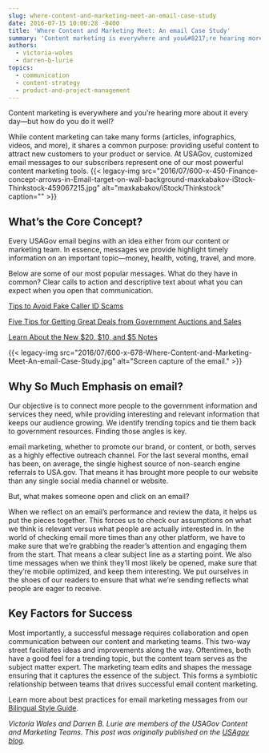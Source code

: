```yaml
---
slug: where-content-and-marketing-meet-an-email-case-study
date: 2016-07-15 10:00:28 -0400
title: 'Where Content and Marketing Meet: An email Case Study'
summary: 'Content marketing is everywhere and you&#8217;re hearing more about it every day&mdash;but how do you do it well? While content marketing can take many forms (articles, infographics, videos, and more), it shares a common purpose: providing useful content to attract new customers to your product or service. At USAGov, customized email messages to our subscribers'
authors:
  - victoria-wales
  - darren-b-lurie
topics:
  - communication
  - content-strategy
  - product-and-project-management
---
```


Content marketing is everywhere and you&#8217;re hearing more about it every day—but how do you do it well?

While content marketing can take many forms (articles, infographics, videos, and more), it shares a common purpose: providing useful content to attract new customers to your product or service. At USAGov, customized email messages to our subscribers represent one of our most powerful content marketing tools. {{< legacy-img src="2016/07/600-x-450-Finance-concept-arrows-in-Email-target-on-wall-background-maxkabakov-iStock-Thinkstock-459067215.jpg" alt="maxkabakov/iStock/Thinkstock" caption="" >}} 

## What’s the Core Concept?

Every USAGov email begins with an idea either from our content or marketing team. In essence, messages we provide highlight timely information on an important topic—money, health, voting, travel, and more.

Below are some of our most popular messages. What do they have in common? Clear calls to action and descriptive text about what you can expect when you open that communication.

[Tips to Avoid Fake Caller ID Scams](http://connect.usa.gov/tips-to-avoid-fake-caller-id-scams)

[Five Tips for Getting Great Deals from Government Auctions and Sales](http://connect.usa.gov/five-tips-for-getting-great-deals-from-government-auctions-and-sales)

[Learn About the New $20, $10, and $5 Notes](http://connect.usa.gov/learn-about-the-new-20-10-and-5-notes)

{{< legacy-img src="2016/07/600-x-678-Where-Content-and-Marketing-Meet-An-email-Case-Study.jpg" alt="Screen capture of the email." >}}

## Why So Much Emphasis on email?

Our objective is to connect more people to the government information and services they need, while providing interesting and relevant information that keeps our audience growing. We identify trending topics and tie them back to government resources. Finding those angles is key.

email marketing, whether to promote our brand, or content, or both, serves as a highly effective outreach channel. For the last several months, email has been, on average, the single highest source of non-search engine referrals to USA.gov. That means it has brought more people to our website than any single social media channel or website.

But, what makes someone open and click on an email?

When we reflect on an email&#8217;s performance and review the data, it helps us put the pieces together. This forces us to check our assumptions on what we think is relevant versus what people are actually interested in. In the world of checking email more times than any other platform, we have to make sure that we&#8217;re grabbing the reader&#8217;s attention and engaging them from the start. That means a clear subject line as a starting point. We also time messages when we think they&#8217;ll most likely be opened, make sure that they&#8217;re mobile optimized, and keep them interesting. We put ourselves in the shoes of our readers to ensure that what we&#8217;re sending reflects what people are eager to receive.

## Key Factors for Success

Most importantly, a successful message requires collaboration and open communication between our content and marketing teams. This two-way street facilitates ideas and improvements along the way. Oftentimes, both have a good feel for a trending topic, but the content team serves as the subject matter expert. The marketing team edits and shapes the message ensuring that it captures the essence of the subject. This forms a symbiotic relationship between teams that drives successful email content marketing.

Learn more about best practices for email marketing messages from our [Bilingual Style Guide](https://www.usa.gov/style-guide/writing-for-marketing#item-212417).

_Victoria Wales and Darren B. Lurie are members of the USAGov Content and Marketing Teams._
_This post was originally published on the [USAgov blog](https://blog.usa.gov/)._